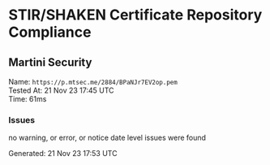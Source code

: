 # STIR/SHAKEN Certificate Repository Compliance

## Martini Security

Name: `https://p.mtsec.me/2884/BPaNJr7EV2op.pem`\
Tested At: 21 Nov 23 17:45 UTC\
Time: 61ms

### Issues

no warning, or error, or notice date level issues were found

Generated: 21 Nov 23 17:53 UTC